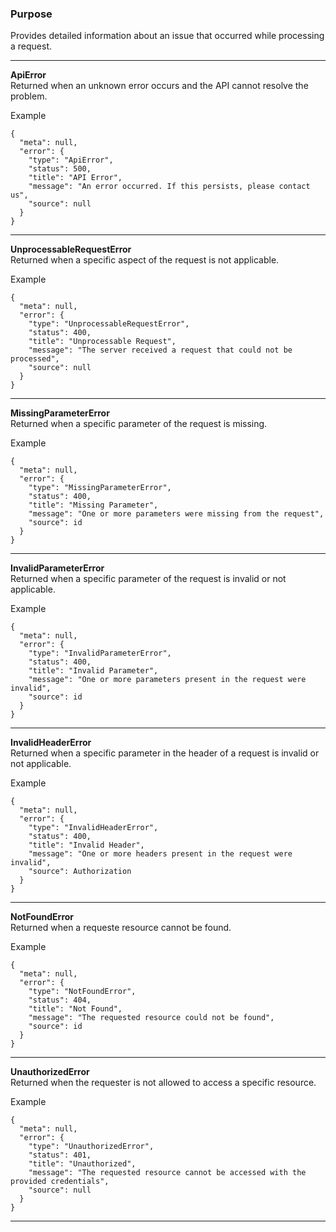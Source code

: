 ### Purpose

Provides detailed information about an issue that occurred while processing a request.

---

**ApiError** <br>
Returned when an unknown error occurs and the API cannot resolve the problem.

Example
```
{
  "meta": null,
  "error": {
	"type": "ApiError",
	"status": 500,
	"title": "API Error",
	"message": "An error occurred. If this persists, please contact us",
	"source": null
  }
}
```

---

**UnprocessableRequestError** <br>
Returned when a specific aspect of the request is not applicable.

Example
```
{
  "meta": null,
  "error": {
	"type": "UnprocessableRequestError",
	"status": 400,
	"title": "Unprocessable Request",
	"message": "The server received a request that could not be processed",
	"source": null
  }
}
```

---

**MissingParameterError** <br>
Returned when a specific parameter of the request is missing.

Example
```
{
  "meta": null,
  "error": {
	"type": "MissingParameterError",
	"status": 400,
	"title": "Missing Parameter",
	"message": "One or more parameters were missing from the request",
	"source": id
  }
}
```

---

**InvalidParameterError** <br>
Returned when a specific parameter of the request is invalid or not applicable.

Example
```
{
  "meta": null,
  "error": {
	"type": "InvalidParameterError",
	"status": 400,
	"title": "Invalid Parameter",
	"message": "One or more parameters present in the request were invalid",
	"source": id
  }
}
```

---

**InvalidHeaderError** <br>
Returned when a specific parameter in the header of a request is invalid or not applicable.

Example
```
{
  "meta": null,
  "error": {
	"type": "InvalidHeaderError",
	"status": 400,
	"title": "Invalid Header",
	"message": "One or more headers present in the request were invalid",
	"source": Authorization
  }
}
```

---

**NotFoundError** <br>
Returned when a requeste resource cannot be found.

Example
```
{
  "meta": null,
  "error": {
	"type": "NotFoundError",
	"status": 404,
	"title": "Not Found",
	"message": "The requested resource could not be found",
	"source": id
  }
}
```

---

**UnauthorizedError** <br>
Returned when the requester is not allowed to access a specific resource.

Example
```
{
  "meta": null,
  "error": {
	"type": "UnauthorizedError",
	"status": 401,
	"title": "Unauthorized",
	"message": "The requested resource cannot be accessed with the provided credentials",
	"source": null
  }
}
```

---
